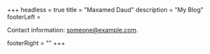 +++
headless = true
title = "Maxamed Daud"
description = "My Blog"
footerLeft =  <p>Contact information: <a href="mailto:someone@example.com">someone@example.com</a>.</p>
footerRight = ""
+++

